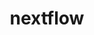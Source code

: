 ---
title: "nextflow"
layout: cache
categories: [package, develop-2023-12-03]
meta: {"versions": ["23.10.0"], "compilers": ["gcc@=7.3.1"], "oss": ["amzn2"], "platforms": ["linux"], "targets": ["aarch64", "neoverse_n1", "x86_64_v3"], "stacks": ["aws-isc", "aws-isc-aarch64", "root"], "num_specs": 3, "num_specs_by_stack": {"aws-isc-aarch64": 2, "root": 3, "aws-isc": 1}}
spec_details: [{"hash": "acpdme3s3ji5435fq6p6ywus33g4sbgg", "compiler": "gcc@=7.3.1", "versions": ["23.10.0"], "os": "amzn2", "platform": "linux", "target": "aarch64", "variants": ["build_system=generic"], "stacks": ["aws-isc-aarch64", "root"], "size": "-", "tarball": "https://binaries.spack.io/develop-2023-12-03/build_cache/linux-amzn2-aarch64/gcc-7.3.1/nextflow-23.10.0/linux-amzn2-aarch64-gcc-7.3.1-nextflow-23.10.0-acpdme3s3ji5435fq6p6ywus33g4sbgg.spack"}, {"hash": "k5ljyowq7xvzpyvipukr5m5dip2vrsg4", "compiler": "gcc@=7.3.1", "versions": ["23.10.0"], "os": "amzn2", "platform": "linux", "target": "neoverse_n1", "variants": ["build_system=generic"], "stacks": ["aws-isc-aarch64", "root"], "size": "-", "tarball": "https://binaries.spack.io/develop-2023-12-03/build_cache/linux-amzn2-neoverse_n1/gcc-7.3.1/nextflow-23.10.0/linux-amzn2-neoverse_n1-gcc-7.3.1-nextflow-23.10.0-k5ljyowq7xvzpyvipukr5m5dip2vrsg4.spack"}, {"hash": "rvfrgmgcbnqgflcfimhqv7k5q3lowtz6", "compiler": "gcc@=7.3.1", "versions": ["23.10.0"], "os": "amzn2", "platform": "linux", "target": "x86_64_v3", "variants": ["build_system=generic"], "stacks": ["root", "aws-isc"], "size": "-", "tarball": "https://binaries.spack.io/develop-2023-12-03/build_cache/linux-amzn2-x86_64_v3/gcc-7.3.1/nextflow-23.10.0/linux-amzn2-x86_64_v3-gcc-7.3.1-nextflow-23.10.0-rvfrgmgcbnqgflcfimhqv7k5q3lowtz6.spack"}]
---